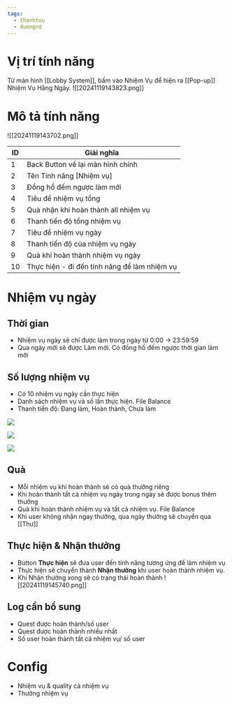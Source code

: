 ```yaml
---
tags:
  - thanhtuu
  - duongnd
---
```

# Vị trí tính năng
Từ màn hình [[Lobby System]], bấm vào Nhiệm Vụ để hiện ra [[Pop-up]] Nhiệm Vụ Hằng Ngày.
![[20241119143823.png]]

# Mô tả tính năng
![[20241119143702.png]]
  
| ID  | Giải nghĩa                                   |
| --- | -------------------------------------------- |
| 1   | Back Button về lại màn hình chính            |
| 2   | Tên Tính năng [Nhiệm vụ]                     |
| 3   | Đồng hồ đếm ngược làm mới                    |
| 4   | Tiêu đề nhiệm vụ tổng                        |
| 5   | Quà nhận khi hoàn thành all nhiệm vụ         |
| 6   | Thanh tiến độ tổng nhiệm vụ                  |
| 7   | Tiêu đề nhiệm vụ ngày                        |
| 8   | Thanh tiến độ của nhiệm vụ ngày              |
| 9   | Quà khi hoàn thành nhiệm vụ ngày             |
| 10  | Thực hiện - đi đến tính năng để làm nhiệm vụ |

# Nhiệm vụ ngày
## Thời gian
- Nhiệm vụ ngày sẽ chỉ được làm trong ngày từ 0:00 → 23:59:59
- Qua ngày mới sẽ được Làm mới. Có đồng hồ đếm ngược thời gian làm mới
## Số lượng nhiệm vụ
- Có 10 nhiệm vụ ngày cần thực hiện
- Danh sách nhiệm vụ và số lần thực hiện. File Balance
- Thanh tiến độ: Đang làm, Hoàn thành, Chưa làm

![](https://lh7-rt.googleusercontent.com/docsz/AD_4nXfsi327xcPc3fQkF7NBN7tyQtYzfCAan1dJeAizaXaP973i57vwaRlHrg2NfPZm3xQXP36qp14suo1qKHdIlKqrYkCoinmHkAchY9_FaAJZ7LPxrs11CDdVhLEpKA-ld92yoD_x?key=RVbebzSoXuxmWJKRlFJX8PxQ)

![](https://lh7-rt.googleusercontent.com/docsz/AD_4nXd_onDSn1xdo3uq31gi9tRgifM2x0VBz40VhPaKcbfo-h-R0zRb2xRAycsIvSP-6pWPcdMtDgloYuaOqy5IEypaVUgpNjdCBCzKcThpm0TdPTHGxzun7Qs8PtdcNz-QbU3NbCSXlg?key=RVbebzSoXuxmWJKRlFJX8PxQ)

![](https://lh7-rt.googleusercontent.com/docsz/AD_4nXc8xq4iV2yNO19odCVmPUnYwYzuhNShXdgI9MilTHXFbegH4pfgYYPEfy3JjTt2IofhoMf6ZXYhi-f372izpnlRiAWaHJWAa4OSgHTmsIFMRUILKWMhhjc-y0RtK-HPRPn3bNeUPg?key=RVbebzSoXuxmWJKRlFJX8PxQ)

## Quà
- Mỗi nhiệm vụ khi hoàn thành sẽ có quà thưởng riêng
- Khi hoàn thành tất cả nhiệm vụ ngày trong ngày sẽ được bonus thêm thưởng
- Quà khi hoàn thành nhiệm vụ và tất cả nhiệm vụ. File Balance
- Khi user không nhận ngay thưởng, qua ngày thưởng sẽ chuyển qua [[Thư]]
## Thực hiện & Nhận thưởng
- Button **Thực hiện** sẽ đưa user đến tính năng tương ứng để làm nhiệm vụ
- Thực hiện sẽ chuyển thành **Nhận thưởng** khi user hoàn thành nhiệm vụ.
- Khi Nhận thưởng xong sẽ có trạng thái hoàn thành
![[20241119145740.png]]

## Log cần bổ sung
- Quest được hoàn thành/số user
- Quest được hoàn thành nhiều nhất
- Số user hoàn thành tất cả nhiệm vụ/ số user
# Config
- Nhiệm vụ & quality cả nhiệm vụ
- Thưởng nhiệm vụ
